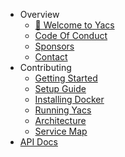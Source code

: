 * Overview
  * [💖 Welcome to Yacs](README)
  * [Code Of Conduct](overview/code_of_conduct)
  * [Sponsors](overview/sponsors)
  * [Contact](overview/contact)
* Contributing
  * [Getting Started](contributors/getting_started)
  * [Setup Guide](contributors/setup_guide)
  * [Installing Docker](contributors/installing_docker)
  * [Running Yacs](contributors/running_yacs)
  * [Architecture](contributors/architecture)
  * [Service Map](contributors/service_map)
* [API Docs](api_doc)
